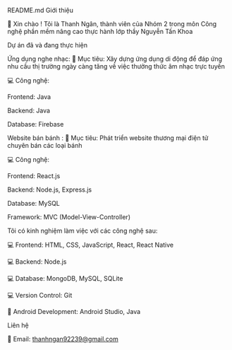 README.md Giới thiệu

👋 Xin chào ! Tôi là Thanh Ngân, thành viên của Nhóm 2 trong môn Công nghệ phần mềm nâng cao thực hành lớp thầy Nguyễn Tấn Khoa

Dự án đã và đang thực hiện

Ứng dụng nghe nhạc:
🏡 Mục tiêu: Xây dựng ứng dụng di động để đáp ứng nhu cầu thị trường ngày càng tăng về việc thưởng thức âm nhạc trực tuyến

💻 Công nghệ:

Frontend: Java 

Backend: Java

Database: Firebase

Website bán bánh :
👟 Mục tiêu: Phát triển website thương mại điện tử chuyên bán các loại bánh

💻 Công nghệ:

Frontend: React.js

Backend: Node.js, Express.js

Database: MySQL

Framework: MVC (Model-View-Controller)

Tôi có kinh nghiệm làm việc với các công nghệ sau:

💻 Frontend: HTML, CSS, JavaScript, React, React Native

💻 Backend: Node.js

💻 Database: MongoDB, MySQL, SQLite

💻 Version Control: Git

📱 Android Development: Android Studio, Java

Liên hệ

📧 Email: thanhngan92239@gmail.com
